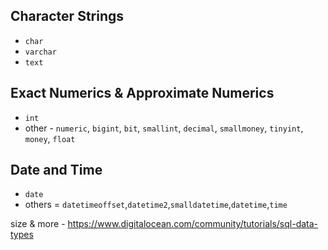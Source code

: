 ## Character Strings
- `char`
- `varchar`
- `text`

## Exact Numerics & Approximate Numerics

- `int` 
- other - `numeric`, `bigint`, `bit`, `smallint`, `decimal`, `smallmoney`, `tinyint`, `money`, `float`

## Date and Time
- `date`
- others = `datetimeoffset`,`datetime2`,`smalldatetime`,`datetime`,`time`

size & more - https://www.digitalocean.com/community/tutorials/sql-data-types